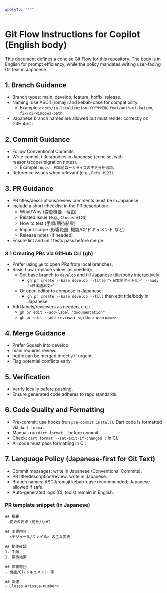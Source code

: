 ```yaml
---
applyTo: "**"
---
```


# Git Flow Instructions for Copilot (English body)

This document defines a concise Git Flow for this repository. The body is in English for prompt efficiency, while the policy mandates writing user-facing Git text in Japanese.

## 1. Branch Guidance

- Branch types: main, develop, feature, hotfix, release.
- Naming: use ASCII (romaji) and kebab-case for compatibility.
  - Examples: `docs/ja-localization-YYYYMMDD`, `feat/auth-ui-kaizen`, `fix/ci-windows-path`.
- Japanese branch names are allowed but must render correctly on GitHub/CI.

## 2. Commit Guidance

- Follow Conventional Commits.
- Write commit titles/bodies in Japanese (concise, with reason/scope/migration notes).
  - Example: `docs: 日本語ローカライズの不足分を追加`.
- Reference issues when relevant (e.g., `Refs #123`).

## 3. PR Guidance

- PR titles/descriptions/review comments must be in Japanese.
- Include a short checklist in the PR description:
  - What/Why (変更概要・理由)
  - Related Issue (e.g., `Closes #123`)
  - How to test (手順/期待結果)
  - Impact scope (影響範囲: 機能/CI/ドキュメント など)
  - Release notes (if needed)
- Ensure lint and unit tests pass before merge.

### 3.1 Creating PRs via GitHub CLI (gh)

- Prefer using `gh` to open PRs from local branches.
- Basic flow (replace values as needed):
  - Set base branch to `develop` and fill Japanese title/body interactively:
    - `gh pr create --base develop --title "<日本語タイトル>" --body "<日本語本文>"`
  - Or open editor to compose in Japanese:
    - `gh pr create --base develop --fill` then edit title/body in Japanese.
- Add labels/reviewers as needed, e.g.:
  - `gh pr edit --add-label "documentation"`
  - `gh pr edit --add-reviewer <github-username>`

## 4. Merge Guidance

- Prefer Squash into develop.
- main requires review.
- hotfix can be merged directly if urgent.
- Flag potential conflicts early.

## 5. Verification

- Verify locally before pushing.
- Ensure generated code adheres to repo standards.

## 6. Code Quality and Formatting

- Pre-commit: use hooks (run `pre-commit install`). Dart code is formatted via `dart format`.
- Manual: run `dart format .` before commit.
- Check: `dart format --set-exit-if-changed .` in CI.
- All code must pass formatting in CI.

## 7. Language Policy (Japanese-first for Git Text)

- Commit messages: write in Japanese (Conventional Commits).
- PR title/description/review: write in Japanese.
- Branch names: ASCII/romaji kebab-case recommended; Japanese allowed if safe.
- Auto-generated logs (CI, tools) remain in English.

### PR template snippet (in Japanese)

```
## 概要
- 変更の要点（何を/なぜ）

## 変更内容
- <モジュール/ファイル> の主な変更

## 動作確認
1. 手順
2. 期待結果

## 影響範囲
- 機能/CI/ドキュメント 等

## 関連
- Closes #<issue-number>
```

